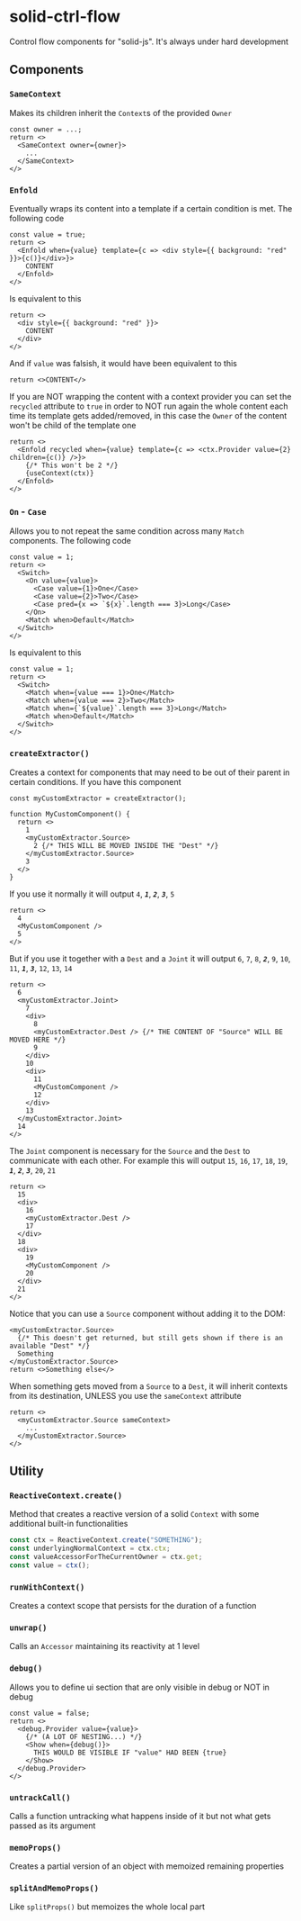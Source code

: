 
# solid-ctrl-flow
Control flow components for "solid-js".
It's always under hard development

## Components

### `SameContext`
Makes its children inherit the `Context`s of the provided `Owner`
```tsx
const owner = ...;
return <>
  <SameContext owner={owner}>
    ...
  </SameContext>
</>
```

### `Enfold`
Eventually wraps its content into a template if a certain condition is met.
The following code
```tsx
const value = true;
return <>
  <Enfold when={value} template={c => <div style={{ background: "red" }}>{c()}</div>}>
    CONTENT
  </Enfold>
</>
```
Is equivalent to this
```tsx
return <>
  <div style={{ background: "red" }}>
    CONTENT
  </div>
</>
```
And if `value` was falsish, it would have been equivalent to this
```tsx
return <>CONTENT</>
```
If you are NOT wrapping the content with a context provider you can set the `recycled` attribute to `true` in order to NOT run again the whole content each time its template gets added/removed, in this case the `Owner` of the content won't be child of the template one
```tsx
return <>
  <Enfold recycled when={value} template={c => <ctx.Provider value={2} children={c()} />}>
    {/* This won't be 2 */}
    {useContext(ctx)}
  </Enfold>
</>
```

### `On` - `Case`
Allows you to not repeat the same condition across many `Match` components.
The following code
```tsx
const value = 1;
return <>
  <Switch>
    <On value={value}>
      <Case value={1}>One</Case>
      <Case value={2}>Two</Case>
      <Case pred={x => `${x}`.length === 3}>Long</Case>
    </On>
    <Match when>Default</Match>
  </Switch>
</>
```
Is equivalent to this
```tsx
const value = 1;
return <>
  <Switch>
    <Match when={value === 1}>One</Match>
    <Match when={value === 2}>Two</Match>
    <Match when={`${value}`.length === 3}>Long</Match>
    <Match when>Default</Match>
  </Switch>
</>
```

### `createExtractor()`
Creates a context for components that may need to be out of their parent in certain conditions.
If you have this component
```tsx
const myCustomExtractor = createExtractor();

function MyCustomComponent() {
  return <>
    1
    <myCustomExtractor.Source>
      2 {/* THIS WILL BE MOVED INSIDE THE "Dest" */}
    </myCustomExtractor.Source>
    3
  </>
}
```
If you use it normally it will output `4`, ***`1`***, ***`2`***, ***`3`***, `5`
```tsx
return <>
  4
  <MyCustomComponent />
  5
</>
```
But if you use it together with a `Dest` and a `Joint` it will output `6`, `7`, `8`, ***`2`***, `9`, `10`, `11`, ***`1`***, ***`3`***, `12`, `13`, `14`
```tsx
return <>
  6
  <myCustomExtractor.Joint>
    7
    <div>
      8
      <myCustomExtractor.Dest /> {/* THE CONTENT OF "Source" WILL BE MOVED HERE */}
      9
    </div>
    10
    <div>
      11
      <MyCustomComponent />
      12
    </div>
    13
  </myCustomExtractor.Joint>
  14
</>
```
The `Joint` component is necessary for the `Source` and the `Dest` to communicate with each other.
For example this will output `15`, `16`, `17`, `18`, `19`, ***`1`***, ***`2`***, ***`3`***, `20`, `21`
```tsx
return <>
  15
  <div>
    16
    <myCustomExtractor.Dest />
    17
  </div>
  18
  <div>
    19
    <MyCustomComponent />
    20
  </div>
  21
</>
```
Notice that you can use a `Source` component without adding it to the DOM:
```tsx
<myCustomExtractor.Source>
  {/* This doesn't get returned, but still gets shown if there is an available "Dest" */}
  Something
</myCustomExtractor.Source>
return <>Something else</>
```
When something gets moved from a `Source` to a `Dest`, it will inherit contexts from its destination, UNLESS you use the `sameContext` attribute
```tsx
return <>
  <myCustomExtractor.Source sameContext>
    ...
  </myCustomExtractor.Source>
</>
```

## Utility

### `ReactiveContext.create()`
Method that creates a reactive version of a solid `Context` with some additional built-in functionalities
```ts
const ctx = ReactiveContext.create("SOMETHING");
const underlyingNormalContext = ctx.ctx;
const valueAccessorForTheCurrentOwner = ctx.get;
const value = ctx();
```

### `runWithContext()`
Creates a context scope that persists for the duration of a function

### `unwrap()`
Calls an `Accessor` maintaining its reactivity at 1 level

### `debug()`
Allows you to define ui section that are only visible in debug or NOT in debug
```tsx
const value = false;
return <>
  <debug.Provider value={value}>
    {/* (A LOT OF NESTING...) */}
    <Show when={debug()}>
      THIS WOULD BE VISIBLE IF "value" HAD BEEN {true}
    </Show>
  </debug.Provider>
</>
```

### `untrackCall()`
Calls a function untracking what happens inside of it but not what gets passed as its argument

### `memoProps()`
Creates a partial version of an object with memoized remaining properties

### `splitAndMemoProps()`
Like `splitProps()` but memoizes the whole local part